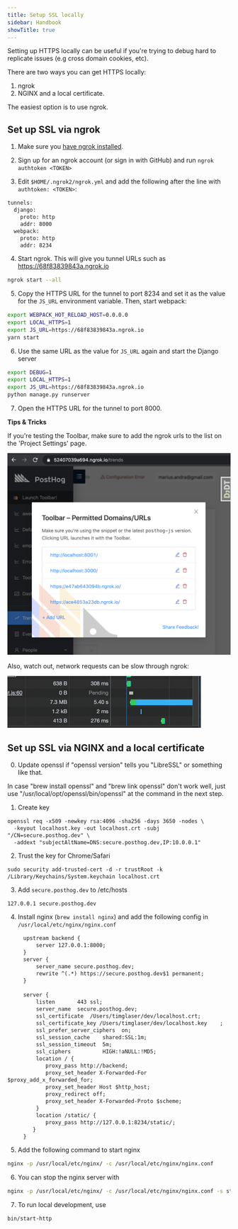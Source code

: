 ```yaml
---
title: Setup SSL locally
sidebar: Handbook
showTitle: true
---
```


Setting up HTTPS locally can be useful if you're trying to debug hard
to replicate issues (e.g cross domain cookies, etc).

There are two ways you can get HTTPS locally: 

1. ngrok 
2. NGINX and a local certificate. 

The easiest option is to use ngrok.

## Set up SSL via ngrok

1. Make sure you [have ngrok installed](https://ngrok.com/download).

2. Sign up for an ngrok account (or sign in with GitHub) and run `ngrok authtoken <TOKEN>`

3. Edit `$HOME/.ngrok2/ngrok.yml` and add the following after the line with `authtoken: <TOKEN>`:

```
tunnels:
  django:
    proto: http
    addr: 8000
  webpack:
    proto: http
    addr: 8234
```

4. Start ngrok. This will give you tunnel URLs such as https://68f83839843a.ngrok.io

```bash
ngrok start --all
```

5. Copy the HTTPS URL for the tunnel to port 8234 and set it as the value for the `JS_URL` environment variable. Then, start webpack:

```bash
export WEBPACK_HOT_RELOAD_HOST=0.0.0.0
export LOCAL_HTTPS=1
export JS_URL=https://68f83839843a.ngrok.io
yarn start
```

6. Use the same URL as the value for `JS_URL` again and start the Django server

```bash
export DEBUG=1
export LOCAL_HTTPS=1
export JS_URL=https://68f83839843a.ngrok.io
python manage.py runserver
```

7. Open the HTTPS URL for the tunnel to port 8000.

**Tips & Tricks**

If you're testing the Toolbar, make sure to add the ngrok urls to the list on the 'Project Settings' page.

![Permitted domains](../../images/engineering/toolbar-permitted-ngrok.png)

Also, watch out, network requests can be slow through ngrok:

![Network slow with ngrok](../../images/engineering/ngrok-slow.gif)

## Set up SSL via NGINX and a local certificate

0. Update openssl if "openssl version" tells you "LibreSSL" or something like that.

In case "brew install openssl" and "brew link openssl" don't work well, just use 
"/usr/local/opt/openssl/bin/openssl" at the command in the next step.

1. Create key
```
openssl req -x509 -newkey rsa:4096 -sha256 -days 3650 -nodes \
  -keyout localhost.key -out localhost.crt -subj "/CN=secure.posthog.dev" \
  -addext "subjectAltName=DNS:secure.posthog.dev,IP:10.0.0.1"
```
2. Trust the key for Chrome/Safari
```
sudo security add-trusted-cert -d -r trustRoot -k /Library/Keychains/System.keychain localhost.crt
```
3. Add `secure.posthog.dev` to /etc/hosts
```
127.0.0.1 secure.posthog.dev
```
4. Install nginx (`brew install nginx`) and add the following config in `/usr/local/etc/nginx/nginx.conf`
```nginx
     upstream backend {
         server 127.0.0.1:8000;
     }
     server {
         server_name secure.posthog.dev;
         rewrite ^(.*) https://secure.posthog.dev$1 permanent;
     }
 
     server {
         listen       443 ssl;
         server_name  secure.posthog.dev;
         ssl_certificate  /Users/timglaser/dev/localhost.crt;
         ssl_certificate_key /Users/timglaser/dev/localhost.key    ;
         ssl_prefer_server_ciphers  on;
         ssl_session_cache    shared:SSL:1m;
         ssl_session_timeout  5m;
         ssl_ciphers          HIGH:!aNULL:!MD5;
         location / {
            proxy_pass http://backend;
            proxy_set_header X-Forwarded-For $proxy_add_x_forwarded_for;
            proxy_set_header Host $http_host;
            proxy_redirect off;
            proxy_set_header X-Forwarded-Proto $scheme;
         }
         location /static/ {
            proxy_pass http://127.0.0.1:8234/static/;
        }
     }
```

5. Add the following command to start nginx
```bash
nginx -p /usr/local/etc/nginx/ -c /usr/local/etc/nginx/nginx.conf
```

6. You can stop the nginx server with
```bash
nginx -p /usr/local/etc/nginx/ -c /usr/local/etc/nginx/nginx.conf -s stop
```

7. To run local development, use
```bash
bin/start-http
```
